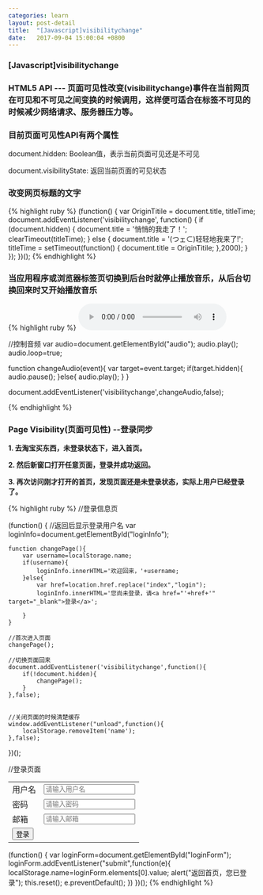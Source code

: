 ```yaml
---
categories: learn
layout: post-detail
title:  "[Javascript]visibilitychange"
date:   2017-09-04 15:00:04 +0800
---
```


### **[Javascript]visibilitychange**


### **HTML5 API --- 页面可见性改变(visibilitychange)事件在当前网页在可见和不可见之间变换的时候调用，这样便可适合在标签不可见的时候减少网络请求、服务器压力等。**

### **目前页面可见性API有两个属性**

document.hidden: Boolean值，表示当前页面可见还是不可见

document.visibilityState: 返回当前页面的可见状态

### **改变网页标题的文字**

{% highlight ruby %}
(function() {
    var OriginTitile = document.title, titleTime;
    document.addEventListener('visibilitychange', function() {
        if (document.hidden) {
            document.title = '悄悄的我走了！';
            clearTimeout(titleTime);
        } else {
            document.title = '(つェ⊂)轻轻地我来了!';
            titleTime = setTimeout(function() {
                document.title = OriginTitile;
            },2000);
        }
    });
})();
{% endhighlight %}

### **当应用程序或浏览器标签页切换到后台时就停止播放音乐，从后台切换回来时又开始播放音乐**

{% highlight ruby %} 
<audio src="http://www.w3school.com.cn/i/horse.ogg" controls="controls" id="audio">浏览器不支持</audio>
 
//控制音频
var audio=document.getElementById("audio");
audio.play();
audio.loop=true;

function changeAudio(event){
    var target=event.target;
    if(target.hidden){
        audio.pause();
    }else{
        audio.play();
    }
}

document.addEventListener('visibilitychange',changeAudio,false);
  
{% endhighlight %}


### **Page Visibility(页面可见性) --登录同步**

**1.  去淘宝买东西，未登录状态下，进入首页。**

**2.  然后新窗口打开任意页面，登录并成功返回。**

**3.  再次访问刚才打开的首页，发现页面还是未登录状态，实际上用户已经登录了。**

{% highlight ruby %}
//登录信息页
<p id="loginInfo"></p>
(function() {
    //返回后显示登录用户名
    var loginInfo=document.getElementById("loginInfo"); 

    function changePage(){ 
        var username=localStorage.name;
        if(username){
            loginInfo.innerHTML='欢迎回来，'+username;
        }else{
            var href=location.href.replace("index","login"); 
            loginInfo.innerHTML='您尚未登录，请<a href="'+href+'" target="_blank">登录</a>';

        } 
    }

    //首次进入页面
    changePage();

    //切换页面回来
    document.addEventListener('visibilitychange',function(){
        if(!document.hidden){
            changePage();
        }
    },false);


    //关闭页面的时候清楚缓存
    window.addEventListener("unload",function(){
        localStorage.removeItem('name'); 
    },false);
})();

//登录页面
<form id="loginForm">
    <table>
        <tr><td>用户名</td><td><input type="text" placeholder="请输入用户名" name="username"></td></tr>
        <tr><td>密码</td><td><input type="password" placeholder="请输入密码" name="password"></td></tr>
        <tr><td>邮箱</td><td><input type="email" placeholder="请输入邮箱" name="email"></td></tr>
        <tr><td colspan="2"><button type="submit" value="登录" name="submit">登录</button></td></tr>
    </table>
</form>

(function() {
    var loginForm=document.getElementById("loginForm"); 
    loginForm.addEventListener("submit",function(e){
        localStorage.name=loginForm.elements[0].value;
        alert("返回首页，您已登录");
        this.reset(); 
        e.preventDefault();
    })
})();
{% endhighlight %}

 
 

 
